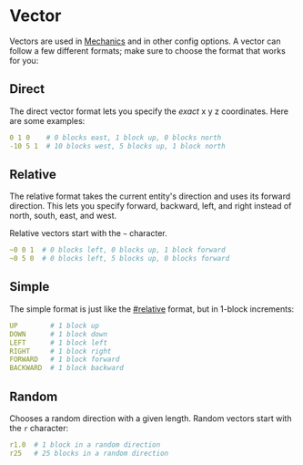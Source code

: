 # Vector

Vectors are used in [Mechanics](https://app.gitbook.com/o/MgHAZkcfIhs3YcmBjk2r/s/hz7yMxlL81NxAT44nraH/ "mention") and in other config options. A vector can follow a few different formats; make sure to choose the format that works for you:

## Direct

The direct vector format lets you specify the _exact_ x y z coordinates. Here are some examples:

```yaml
0 1 0    # 0 blocks east, 1 block up, 0 blocks north
-10 5 1  # 10 blocks west, 5 blocks up, 1 block north  
```

## Relative

The relative format takes the current entity's direction and uses its forward direction. This lets you specify forward, backward, left, and right instead of north, south, east, and west.&#x20;

Relative vectors start with the `~` character.&#x20;

```yaml
~0 0 1  # 0 blocks left, 0 blocks up, 1 block forward 
~0 5 0  # 0 blocks left, 5 blocks up, 0 blocks forward 
```

## Simple

The simple format is just like the [#relative](vector.md#relative "mention") format, but in 1-block increments:

```yaml
UP        # 1 block up
DOWN      # 1 block down
LEFT      # 1 block left
RIGHT     # 1 block right
FORWARD   # 1 block forward
BACKWARD  # 1 block backward
```

## Random

Chooses a random direction with a given length. Random vectors start with the `r` character:

```yaml
r1.0  # 1 block in a random direction
r25   # 25 blocks in a random direction
```
